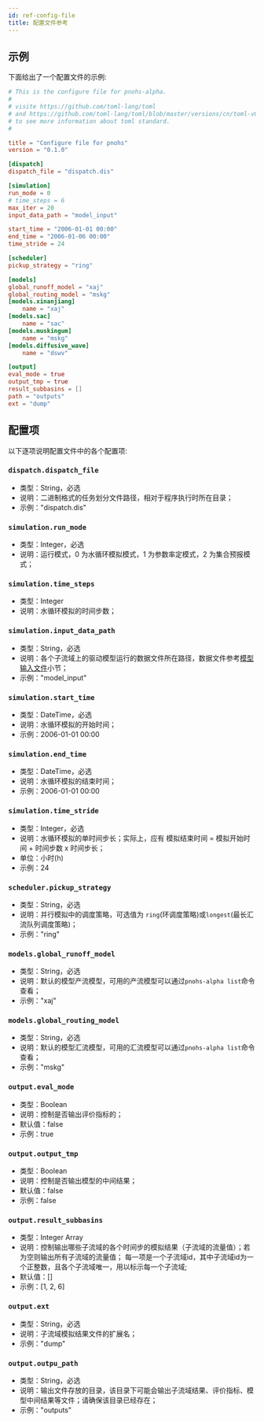 ```yaml
---
id: ref-config-file
title: 配置文件参考
---
```


## 示例
下面给出了一个配置文件的示例: 
```toml
# This is the configure file for pnohs-alpha.
#
# visite https://github.com/toml-lang/toml
# and https://github.com/toml-lang/toml/blob/master/versions/cn/toml-v0.4.0.md
# to see more information about toml standard.
#

title = "Configure file for pnohs"
version = "0.1.0"

[dispatch]
dispatch_file = "dispatch.dis"

[simulation]
run_mode = 0
# time_steps = 6
max_iter = 20
input_data_path = "model_input"

start_time = "2006-01-01 00:00"
end_time = "2006-01-06 00:00"
time_stride = 24

[scheduler]
pickup_strategy = "ring"

[models]
global_runoff_model = "xaj"
global_routing_model = "mskg"
[models.xinanjiang]
    name = "xaj"
[models.sac]
    name = "sac"
[models.muskingum]
    name = "mskg"
[models.diffusive_wave]
    name = "dswv"

[output]
eval_mode = true
output_tmp = true
result_subbasins = []
path = "outputs"
ext = "dump" 
```

## 配置项
以下逐项说明配置文件中的各个配置项:

### `dispatch.dispatch_file`
- 类型：String，必选
- 说明：二进制格式的任务划分文件路径，相对于程序执行时所在目录；
- 示例："dispatch.dis"
  
### `simulation.run_mode`
- 类型：Integer，必选
- 说明：运行模式，0 为水循环模拟模式，1 为参数率定模式，2 为集合预报模式；

### `simulation.time_steps`
- 类型：Integer
- 说明：水循环模拟的时间步数；

### `simulation.input_data_path`
- 类型：String，必选
- 说明：各个子流域上的驱动模型运行的数据文件所在路径，数据文件参考[模型输入文件](ref-model-input-file.md)小节；
- 示例："model_input"

### `simulation.start_time`
- 类型：DateTime，必选
- 说明：水循环模拟的开始时间；
- 示例：2006-01-01 00:00

### `simulation.end_time`
- 类型：DateTime，必选
- 说明：水循环模拟的结束时间；
- 示例：2006-01-01 00:00

### `simulation.time_stride`
- 类型：Integer，必选
- 说明：水循环模拟的单时间步长；实际上，应有 模拟结束时间 = 模拟开始时间 + 时间步数 x 时间步长；
- 单位：小时(h)
- 示例：24

### `scheduler.pickup_strategy`
- 类型：String，必选
- 说明：并行模拟中的调度策略，可选值为 `ring`(环调度策略)或`longest`(最长汇流队列调度策略)；
- 示例："ring"

### `models.global_runoff_model`
- 类型：String，必选
- 说明：默认的模型产流模型，可用的产流模型可以通过`pnohs-alpha list`命令查看；
- 示例："xaj"

### `models.global_routing_model`
- 类型：String，必选
- 说明：默认的模型汇流模型，可用的汇流模型可以通过`pnohs-alpha list`命令查看；
- 示例："mskg"

### `output.eval_mode`
- 类型：Boolean
- 说明：控制是否输出评价指标的；
- 默认值：false
- 示例：true

### `output.output_tmp`
- 类型：Boolean
- 说明：控制是否输出模型的中间结果；
- 默认值：false
- 示例：false

### `output.result_subbasins`
- 类型：Integer Array
- 说明：控制输出哪些子流域的各个时间步的模拟结果（子流域的流量值）；若为空则输出所有子流域的流量值；
   每一项是一个子流域id，其中子流域id为一个正整数，且各个子流域唯一，用以标示每一个子流域;
- 默认值：[]
- 示例：[1, 2, 6]

### `output.ext`
- 类型：String，必选
- 说明：子流域模拟结果文件的扩展名；
- 示例："dump"

### `output.outpu_path`
- 类型：String，必选
- 说明：输出文件存放的目录，该目录下可能会输出子流域结果、评价指标、模型中间结果等文件；请确保该目录已经存在；
- 示例："outputs"
